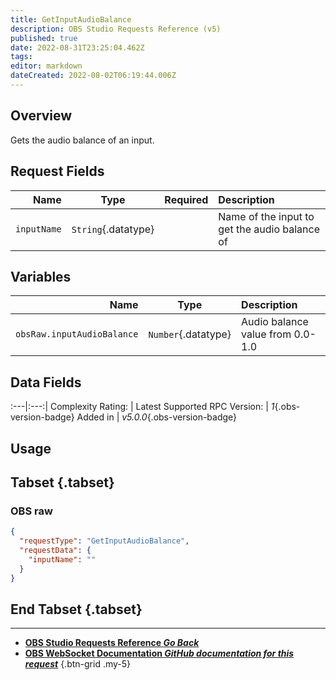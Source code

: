 ```yaml
---
title: GetInputAudioBalance
description: OBS Studio Requests Reference (v5)
published: true
date: 2022-08-31T23:25:04.462Z
tags: 
editor: markdown
dateCreated: 2022-08-02T06:19:44.006Z
---
```


## Overview
Gets the audio balance of an input.

## Request Fields
Name | Type | Required| Description |
----:|:----:|:-------:|:------------|
`inputName` | `String`{.datatype} | <i class="mdi mdi-check-bold"></i> | Name of the input to get the audio balance of

## Variables
Name | Type | Description | 
----:|:---------:|:------------|
`obsRaw.inputAudioBalance` | `Number`{.datatype} | Audio balance value from 0.0-1.0

## Data Fields
:---|:---:|
Complexity Rating: | <span class="stars stars--2"></span>
Latest Supported RPC Version: | *1*{.obs-version-badge}
Added in | *v5.0.0*{.obs-version-badge}

## Usage
## Tabset {.tabset}
### OBS raw
```json
{
  "requestType": "GetInputAudioBalance",
  "requestData": {
    "inputName": ""
  }
}
```
## End Tabset {.tabset}

---

- [<i class="mdi mdi-chevron-left"></i>**OBS Studio Requests Reference *Go Back***](/en/Broadcasters/OBS/Requests)
- [<i class="mdi mdi-github"></i> **OBS WebSocket Documentation *GitHub documentation for this request***](https://github.com/obsproject/obs-websocket/blob/master/docs/generated/protocol.md#getinputaudiobalance)
{.btn-grid .my-5}